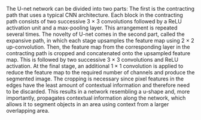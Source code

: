 The U-net network can be divided into two parts: The first is the contracting path that uses a typical CNN architecture. Each block in the contracting path consists of two successive 3 × 3 convolutions followed by a ReLU activation unit and a max-pooling layer. This arrangement is repeated several times. The novelty of U-net comes in the second part, called the expansive path, in which each stage upsamples the feature map using 2 × 2 up-convolution. Then, the feature map from the corresponding layer in the contracting path is cropped and concatenated onto the upsampled feature map. This is followed by two successive 3 × 3 convolutions and ReLU activation. At the final stage, an additional 1 × 1 convolution is applied to reduce the feature map to the required number of channels and produce the segmented image. The cropping is necessary since pixel features in the edges have the least amount of contextual information and therefore need to be discarded. This results in a network resembling a u-shape and, more importantly, propagates contextual information along the network, which allows it to segment objects in an area using context from a larger overlapping area.
